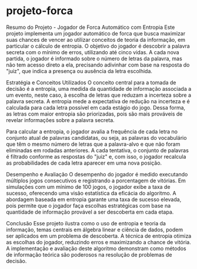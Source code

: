 # projeto-forca

Resumo do Projeto - Jogador de Forca Automático com Entropia
Este projeto implementa um jogador automático de forca que busca maximizar suas chances de vencer ao utilizar conceitos de teoria da informação, em particular o cálculo de entropia. O objetivo do jogador é descobrir a palavra secreta com o mínimo de erros, utilizando até cinco vidas. A cada nova partida, o jogador é informado sobre o número de letras da palavra, mas não tem acesso direto a ela, precisando adivinhar com base na resposta do "juiz", que indica a presença ou ausência da letra escolhida.

Estratégia e Conceitos Utilizados
O conceito central para a tomada de decisão é a entropia, uma medida da quantidade de informação associada a um evento, neste caso, à escolha de letras que reduzam a incerteza sobre a palavra secreta. A entropia mede a expectativa de redução na incerteza e é calculada para cada letra possível em cada estágio do jogo. Dessa forma, as letras com maior entropia são priorizadas, pois são mais prováveis de revelar informações sobre a palavra secreta.

Para calcular a entropia, o jogador avalia a frequência de cada letra no conjunto atual de palavras candidatas, ou seja, as palavras do vocabulário que têm o mesmo número de letras que a palavra-alvo e que não foram eliminadas em rodadas anteriores. A cada tentativa, o conjunto de palavras é filtrado conforme as respostas do "juiz" e, com isso, o jogador recalcula as probabilidades de cada letra aparecer em uma nova posição.

Desempenho e Avaliação
O desempenho do jogador é medido executando múltiplos jogos consecutivos e registrando a porcentagem de vitórias. Em simulações com um mínimo de 100 jogos, o jogador exibe a taxa de sucesso, oferecendo uma visão estatística da eficácia do algoritmo. A abordagem baseada em entropia garante uma taxa de sucesso elevada, pois permite que o jogador faça escolhas estratégicas com base na quantidade de informação provável a ser descoberta em cada etapa.

Conclusão
Esse projeto ilustra como o uso de entropia e teoria da informação, temas centrais em álgebra linear e ciência de dados, podem ser aplicados em um problema de descoberta. A técnica de entropia otimiza as escolhas do jogador, reduzindo erros e maximizando a chance de vitória. A implementação e avaliação deste algoritmo demonstram como métodos de informação teórica são poderosos na resolução de problemas de decisão.